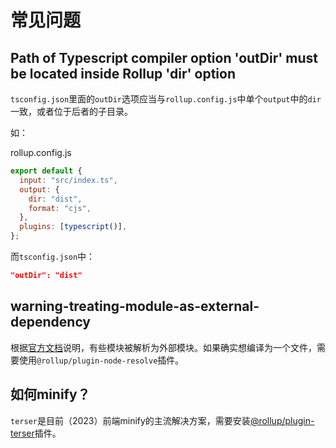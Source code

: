 # 常见问题

## Path of Typescript compiler option 'outDir' must be located inside Rollup 'dir' option

`tsconfig.json`里面的`outDir`选项应当与`rollup.config.js`中单个`output`中的`dir`一致，或者位于后者的子目录。

如：

rollup.config.js

```js
export default {
  input: "src/index.ts",
  output: {
    dir: "dist",
    format: "cjs",
  },
  plugins: [typescript()],
};
```

而`tsconfig.json`中：

```json
"outDir": "dist"
```

## warning-treating-module-as-external-dependency

根据[官方文档](https://rollupjs.org/troubleshooting/#warning-treating-module-as-external-dependency)说明，有些模块被解析为外部模块。如果确实想编译为一个文件，需要使用`@rollup/plugin-node-resolve`插件。

## 如何minify？

`terser`是目前（2023）前端minify的主流解决方案，需要安装[@rollup/plugin-terser](https://www.npmjs.com/package/@rollup/plugin-terser)插件。
